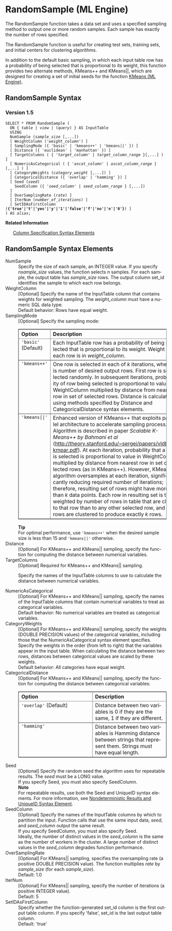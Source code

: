 <div class="nested0" aria-labelledby="ariaid-title1" topicindex="1" topicid="vkk1507737806782" id="vkk1507737806782"><h1 class="title topictitle1" id="ariaid-title1">RandomSample (ML Engine)</h1><div class="body conbody">
<p class="p">The RandomSample function takes a data set and uses a specified sampling method to output one or more random samples. Each sample has exactly the number of rows specified.</p>
<p class="p">The RandomSample function is useful for creating test sets, training sets, and initial centers for clustering algorithms.</p>
<p class="p">In addition to the default basic sampling, in which each input table row has a probability of being selected that is proportional to its weight, this function provides two alternate methods, KMeans++ and KMeans||, which are designed for creating a set of initial seeds for the function <a href="gdl1558461123604.md#vqm1507162150338">KMeans (ML Engine)</a>.</p></div><div class="topic reference nested1" aria-labelledby="ariaid-title2" topicindex="2" topicid="nnl1507737906655" xml:lang="en-us" lang="en-us" id="nnl1507737906655">
<h2 class="title topictitle2" id="ariaid-title2">RandomSample Syntax</h2><div class="body refbody"><div class="section" id="nnl1507737906655__section_N1000E_N1000C_N10001">
<h3 class="title sectiontitle">Version <span>1.5</span></h3><pre class="pre codeblock" xml:space="preserve"><code>SELECT * FROM RandomSample (
  <span>ON { <var class="keyword varname">table</var> | <var class="keyword varname">view</var> | (<var class="keyword varname">query</var>) }</span> AS InputTable
  USING
  NumSample (<var class="keyword varname">sample_size</var> [,...])
  [ WeightColumn ('<var class="keyword varname">weight_column</var>') ]
  [ SamplingMode ({ 'basic' | 'kmeans++' | 'kmeans||' }) ]
  [ Distance ({ 'euclidean' | 'manhattan' }) ]
  [ TargetColumns ( { '<var class="keyword varname">target_column</var>' | <var class="keyword varname">target_column_range</var> }[,...] ) ]
  [ NumericAsCategorical ( { '<var class="keyword varname">ascat_column</var>' | <var class="keyword varname">ascat_column_range</var> }[,...] ) ]
  [ CategoryWeights (<var class="keyword varname">category_weight</var> [,...]) ]
  [ CategoricalDistance ({ 'overlap' | 'hamming' }) ]
  [ Seed (<var class="keyword varname">seed</var>)
    SeedColumn ({ '<var class="keyword varname">seed_column</var>' | <var class="keyword varname">seed_column_range</var> } [,...])
  ]
  [ OverSamplingRate (<var class="keyword varname">rate</var>) ]
  [ IterNum (<var class="keyword varname">number_of_iterations</var>) ]
  [ SetIDAsFirstColumn (<span><b>{'true'|'t'|'yes'|'y'|'1'|'false'|'f'|'no'|'n'|'0'}</b></span>) ]
) AS <var class="keyword varname">alias</var>;</code></pre></div></div><div class="related-links"><div class="linklistheader"><p></p><b>Related Information</b></div>
<ul class="linklist linklist relinfo"><div class="linklistmember"><a href="ndv1557782188375.md">Column Specification Syntax Elements</a></div></ul></div></div><div class="topic reference nested1" aria-labelledby="ariaid-title3" topicindex="3" topicid="xsk1507737910698" xml:lang="en-us" lang="en-us" id="xsk1507737910698">
<h2 class="title topictitle2" id="ariaid-title3">RandomSample Syntax Elements</h2><div class="body refbody"><div class="section" id="xsk1507737910698__section_N10011_N1000E_N10001"><dl class="dl parml"><dt class="dt pt dlterm">NumSample</dt><dd class="dd pd">Specify the size of each sample, an INTEGER value. If you specify <var class="keyword varname">n</var><var class="keyword varname">sample_size</var> values, the function selects <var class="keyword varname">n</var> samples. For each sample, the output table has <var class="keyword varname">sample_size</var> rows. The output column set_id identifies the sample to which each row belongs.</dd><dt class="dt pt dlterm">WeightColumn</dt><dd class="dd pd">[Optional] Specify the name of the InputTable column that contains weights for weighted sampling. The <var class="keyword varname">weight_column</var> must have a numeric SQL data type.</dd><dd class="dd pd ddexpand">Default behavior: Rows have equal weight.</dd><dt class="dt pt dlterm">SamplingMode</dt><dd class="dd pd">[Optional] Specify the sampling mode:
<div class="tablenoborder"><table cellpadding="4" cellspacing="0" summary="" id="xsk1507737910698__table_nyb_svy_fdb" class="table" frame="border" border="1" rules="all"><div class="caption"></div><colgroup span="1"><col style="width:25%" span="1"></col><col style="width:75%" span="1"></col></colgroup><thead class="thead" style="text-align:left;"><tr class="row"><th class="entry cellrowborder" style="vertical-align:top;" id="d69558e200" rowspan="1" colspan="1">Option</th><th class="entry cellrowborder" style="vertical-align:top;" id="d69558e202" rowspan="1" colspan="1">Description</th></tr></thead><tbody class="tbody"><tr class="row"><td class="entry cellrowborder" style="vertical-align:top;" headers="d69558e200" rowspan="1" colspan="1"><code class="ph codeph">'basic'</code> (Default)</td><td class="entry cellrowborder" style="vertical-align:top;" headers="d69558e202" rowspan="1" colspan="1">Each InputTable row has a probability of being selected that is proportional to its weight. Weight of each row is in <var class="keyword varname">weight_column</var>.</td></tr><tr class="row"><td class="entry cellrowborder" style="vertical-align:top;" headers="d69558e200" rowspan="1" colspan="1"><code class="ph codeph">'kmeans++'</code></td><td class="entry cellrowborder" style="vertical-align:top;" headers="d69558e202" rowspan="1" colspan="1">One row is selected in each of <var class="keyword varname">k</var> iterations, where <var class="keyword varname">k</var> is number of desired output rows. First row is selected randomly. In subsequent iterations, probability of row being selected is proportional to value in WeightColumn multiplied by distance from nearest row in set of selected rows. Distance is calculated using methods specified by Distance and CategoricalDistance syntax elements.</td></tr><tr class="row"><td class="entry cellrowborder" style="vertical-align:top;" headers="d69558e200" rowspan="1" colspan="1"><code class="ph codeph">'kmeans||'</code></td><td class="entry cellrowborder" style="vertical-align:top;" headers="d69558e202" rowspan="1" colspan="1">Enhanced version of KMeans++ that exploits parallel architecture to accelerate sampling process. Algorithm is described in paper <cite class="cite">Scalable K-Means++ by Bahmani et al</cite> (<a class="xref" href="http://theory.stanford.edu/~sergei/papers/vldb12-kmpar.pdf" target="_blank" title="" shape="rect">http://theory.stanford.edu/~sergei/papers/vldb12-kmpar.pdf</a>). At each iteration, probability that a row is selected is proportional to value in WeightColumn multiplied by distance from nearest row in set of selected rows (as in KMeans++). However, KMeans|| algorithm oversamples at each iteration, significantly reducing required number of iterations; therefore, resulting set of rows might have more than <var class="keyword varname">k</var> data points. Each row in resulting set is then weighted by number of rows in table that are closer to that row than to any other selected row, and rows are clustered to produce exactly <var class="keyword varname">k</var> rows.</td></tr></tbody></table></div><div class="note tip" id="xsk1507737910698__note_N100CA_N10097_N1008A_N1003D_N10015_N10011_N1000E_N10001"><span><b>Tip</b></span><div class="notebody">For optimal performance, use <code class="ph codeph">'kmeans++'</code> when the desired sample size is less than 15 and <code class="ph codeph">'kmeans||'</code> otherwise.</div></div></dd><dt class="dt pt dlterm">Distance</dt><dd class="dd pd">[Optional] For KMeans++ and KMeans|| sampling, specify the function for computing the distance between numerical variables.</dd><dt class="dt pt dlterm">TargetColumns</dt><dd class="dd pd">[Optional] Required for KMeans++ and KMeans|| sampling.
<p class="p">Specify the names of the InputTable columns to use to calculate the distance between numerical variables.</p></dd><dt class="dt pt dlterm">NumericAsCategorical</dt><dd class="dd pd">[Optional] For KMeans++ and KMeans|| sampling, specify the names of the InputTable columns that contain numerical variables to treat as categorical variables.</dd><dd class="dd pd ddexpand">Default behavior: No numerical variables are treated as categorical variables.</dd><dt class="dt pt dlterm">CategoryWeights</dt><dd class="dd pd">[Optional] For KMeans++ and KMeans|| sampling, specify the weights (DOUBLE PRECISION values) of the categorical variables, including those that the NumericAsCategorical syntax element specifies. Specify the weights in the order (from left to right) that the variables appear in the input table. When calculating the distance between two rows, distances between categorical values are scaled by these weights.</dd><dd class="dd pd ddexpand">Default behavior: All categories have equal weight.</dd><dt class="dt pt dlterm">CategoricalDistance</dt><dd class="dd pd">[Optional] For KMeans++ and KMeans|| sampling, specify the function for computing the distance between categorical variables:
<div class="tablenoborder"><table cellpadding="4" cellspacing="0" summary="" id="xsk1507737910698__table_b2y_nwy_fdb" class="table" frame="border" border="1" rules="all"><div class="caption"></div><colgroup span="1"><col style="width:50%" span="1"></col><col style="width:50%" span="1"></col></colgroup><thead class="thead" style="text-align:left;"><tr class="row"><th class="entry cellrowborder" style="vertical-align:top;" id="d69558e291" rowspan="1" colspan="1">Option</th><th class="entry cellrowborder" style="vertical-align:top;" id="d69558e293" rowspan="1" colspan="1">Description</th></tr></thead><tbody class="tbody"><tr class="row"><td class="entry cellrowborder" style="vertical-align:top;" headers="d69558e291" rowspan="1" colspan="1"><code class="ph codeph">'overlap'</code> (Default)</td><td class="entry cellrowborder" style="vertical-align:top;" headers="d69558e293" rowspan="1" colspan="1">Distance between two variables is 0 if they are the same, 1 if they are different.</td></tr><tr class="row"><td class="entry cellrowborder" style="vertical-align:top;" headers="d69558e291" rowspan="1" colspan="1"><code class="ph codeph">'hamming'</code></td><td class="entry cellrowborder" style="vertical-align:top;" headers="d69558e293" rowspan="1" colspan="1">Distance between two variables is Hamming distance between strings that represent them. Strings must have equal length.</td></tr></tbody></table></div></dd><dt class="dt pt dlterm">Seed</dt><dd class="dd pd">[Optional] Specify the random seed the algorithm uses for repeatable results. The <var class="keyword varname">seed</var> must be a LONG value.</dd><dd class="dd pd ddexpand">If you specify Seed, you must also specify SeedColumn.<div class="note note" id="xsk1507737910698__note_N1017D_N1016E_N10167_N10018_N10014_N10010_N10001"><span><b>Note</b></span><div class="notebody"> For repeatable results, use both the Seed and UniqueID syntax elements. For more information, see <a href="qym1549987102806.md">Nondeterministic Results and UniqueID Syntax Element</a>.</div></div></dd><dt class="dt pt dlterm">SeedColumn</dt><dd class="dd pd">[Optional] Specify the names of the InputTable columns by which to partition the input. Function calls that use the same input data, <var class="keyword varname">seed</var>, and <var class="keyword varname">seed_column</var> output the same result.</dd><dd class="dd pd ddexpand">If you specify SeedColumn, you must also specify Seed.</dd><dd class="dd pd ddexpand">Ideally, the number of distinct values in the <var class="keyword varname">seed_column</var> is the same as the number of workers in the cluster. A large number of distinct values in the <var class="keyword varname">seed_column</var> degrades function performance.</dd><dt class="dt pt dlterm">OverSamplingRate</dt><dd class="dd pd">[Optional] For KMeans|| sampling, specifies the oversampling rate (a positive DOUBLE PRECISION value). The function multiplies <var class="keyword varname">rate</var> by <var class="keyword varname">sample_size</var> (for each <var class="keyword varname">sample_size</var>).</dd><dd class="dd pd ddexpand">Default: 1.0</dd><dt class="dt pt dlterm">IterNum</dt><dd class="dd pd">[Optional] For KMeans|| sampling, specify the number of iterations (a positive INTEGER value).</dd><dd class="dd pd ddexpand">Default: 5</dd><dt class="dt pt dlterm">SetIDAsFirstColumn</dt><dd class="dd pd">Specify whether the function-generated set_id column is the first output table column. If you specify 'false', set_id is the last output table column.</dd><dd class="dd pd ddexpand">Default: 'true'</dd></dl></div></div></div></div>
